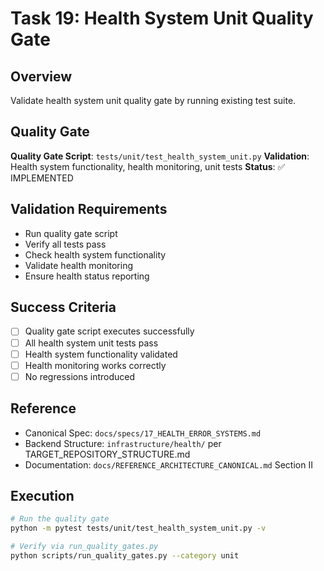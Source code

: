# Task 19: Health System Unit Quality Gate

## Overview
Validate health system unit quality gate by running existing test suite.

## Quality Gate
**Quality Gate Script**: `tests/unit/test_health_system_unit.py`
**Validation**: Health system functionality, health monitoring, unit tests
**Status**: ✅ IMPLEMENTED

## Validation Requirements
- Run quality gate script
- Verify all tests pass
- Check health system functionality
- Validate health monitoring
- Ensure health status reporting

## Success Criteria
- [ ] Quality gate script executes successfully
- [ ] All health system unit tests pass
- [ ] Health system functionality validated
- [ ] Health monitoring works correctly
- [ ] No regressions introduced

## Reference
- Canonical Spec: `docs/specs/17_HEALTH_ERROR_SYSTEMS.md`
- Backend Structure: `infrastructure/health/` per TARGET_REPOSITORY_STRUCTURE.md
- Documentation: `docs/REFERENCE_ARCHITECTURE_CANONICAL.md` Section II

## Execution
```bash
# Run the quality gate
python -m pytest tests/unit/test_health_system_unit.py -v

# Verify via run_quality_gates.py
python scripts/run_quality_gates.py --category unit
```

